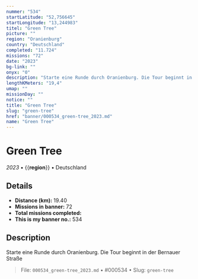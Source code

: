 ```yaml
---
nummer: "534"
startLatitude: "52,756645"
startLongitude: "13,244983"
titel: "Green Tree"
picture: ""
region: "Oranienburg"
country: "Deutschland"
completed: "11.724"
missions: "72"
date: "2023"
bg-link: ""
onyx: "0"
description: "Starte eine Runde durch Oranienburg. Die Tour beginnt in der Bernauer Straße"
lengthKMeters: "19,4"
umap: ""
missionDay: ""
notice: ""
title: "Green Tree"
slug: "green-tree"
href: "banner/000534_green-tree_2023.md"
name: "Green Tree"
---
```

# Green Tree

*2023* • {{__region__}} • Deutschland





## Details
- **Distance (km):** 19.40
- **Missions in banner:** 72
- **Total missions completed:** 
- **This is my banner no.:** 534



## Description
Starte eine Runde durch Oranienburg. Die Tour beginnt in der Bernauer Straße




> File: `000534_green-tree_2023.md` • #000534 • Slug: `green-tree`
